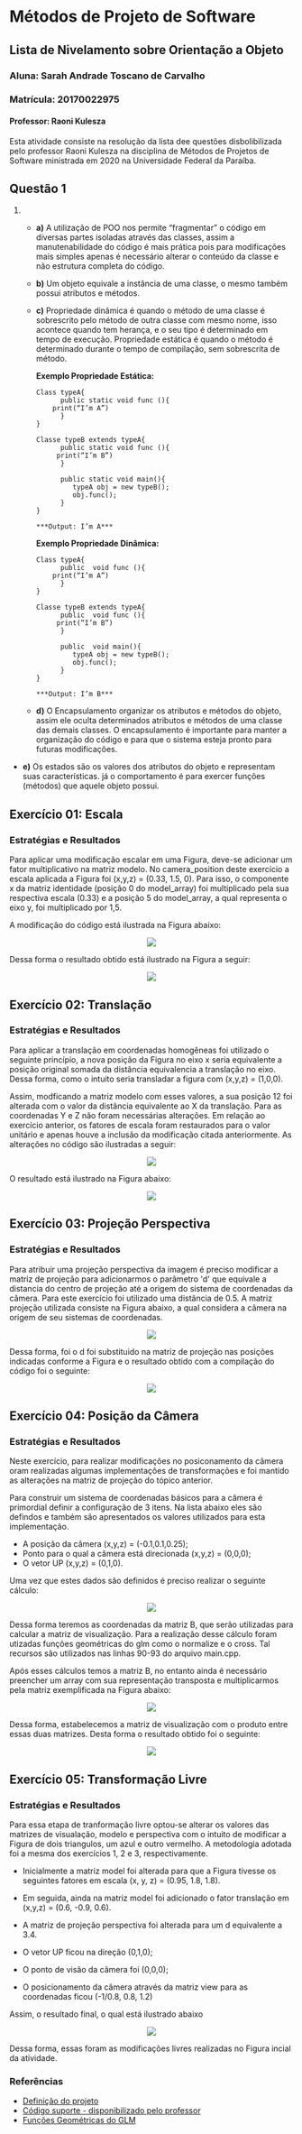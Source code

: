 # Métodos de Projeto de Software
## Lista de Nivelamento sobre Orientação a Objeto

### Aluna: Sarah Andrade Toscano de Carvalho 
### Matrícula: 20170022975
#### Professor: Raoni Kulesza

Esta atividade consiste na resolução da lista dee questões disbolibilizada pelo professor Raoni Kulesza na disciplina de Métodos de Projetos de Software ministrada em 2020 na Universidade Federal da Paraíba.

## Questão 1

1. 
   * **a)** A utilização de POO nos permite “fragmentar” o código em diversas partes isoladas através das classes, assim a manutenabilidade do código é mais prática pois para modificações mais simples apenas é necessário alterar o conteúdo da classe e não estrutura completa do código. 
    
   * **b)** Um objeto equivale a instância de uma classe, o mesmo também possui atributos e métodos.
    
   * **c)** Propriedade dinâmica é quando o método de uma classe é sobrescrito pelo método de outra classe com mesmo nome, isso acontece quando tem herança, e o seu tipo é determinado em tempo de execução.
Propriedade estática é quando  o método é determinado durante o tempo de compilação, sem sobrescrita de método.

		**Exemplo Propriedade Estática:**

		```
		Class typeA{
		      public static void func (){
			print(“I’m A”)
		      }
		}

		Classe typeB extends typeA{
		      public static void func (){
			 print(“I’m B”)
		      }
		      
		      public static void main(){
		         typeA obj = new typeB();
		         obj.func();
		      }
		}

		***Output: I’m A***

		```
		
		
		**Exemplo Propriedade Dinâmica:**

		```
		Class typeA{
		      public  void func (){
			print(“I’m A”)
		      }
		}

		Classe typeB extends typeA{
		      public  void func (){
			 print(“I’m B”)
		      }
		      
		      public  void main(){
		         typeA obj = new typeB();
		         obj.func();
		      }
		}

		***Output: I’m B***
		```
		
   * **d)** O Encapsulamento organizar os atributos e métodos do objeto, assim ele oculta determinados atributos e métodos de uma classe das demais classes. O encapsulamento é importante para  manter a organização do código e para que o sistema esteja pronto para futuras modificações.

		
  * **e)** Os estados são os valores dos atributos do objeto e representam suas características. já o comportamento é para exercer funções (métodos) que aquele objeto possui. 




## Exercício 01: Escala
### Estratégias e Resultados
  Para aplicar uma modificação escalar em uma Figura, deve-se adicionar um fator multiplicativo na matriz modelo. No camera_position
  deste exercício a escala aplicada a Figura foi (x,y,z) = (0.33, 1.5, 0). Para isso, o componente x da matriz identidade (posição 0 do model_array) 
  foi multiplicado pela sua respectiva escala (0.33) e a posição 5 do model_array, a qual representa o eixo y, foi multiplicado por 1,5. 
  
  A modificação do código está ilustrada na Figura abaixo:

   <p align="center">
    <img src="https://github.com/SAndradeTC/Computacao-Grafica/blob/master/Atividade_3/Imagens/escala_code.png">
  </p>

  Dessa forma o resultado obtido está ilustrado na Figura a seguir:   

  <p align="center">
    <img src="https://github.com/SAndradeTC/Computacao-Grafica/blob/master/Atividade_3/Imagens/escala.png">
  </p>

## Exercício 02: Translação
### Estratégias e Resultados
  Para aplicar a translação em coordenadas homogêneas foi utilizado o seguinte princípio, a nova posição da Figura no eixo x
  seria equivalente a posição original somada da distância equivalencia a translação no eixo. Dessa forma, como o intuito seria transladar
  a figura com (x,y,z) = (1,0,0). 
  
  Assim, modficando a matriz modelo com esses valores, a sua posição 12 foi alterada com o valor da 
  distância equivalente ao X da translação. Para as coordenadas Y e Z não foram necessárias alterações. Em relação ao exercício anterior, 
  os fatores de escala foram restaurados para o valor unitário e apenas houve a inclusão da modificação citada anteriormente.
  As alterações no código são ilustradas a seguir:

  <p align="center">
    <img src="https://github.com/SAndradeTC/Computacao-Grafica/blob/master/Atividade_3/Imagens/translacao_code.png">
  </p>
  
  O resultado está ilustrado na Figura abaixo:

  <p align="center">
    <img src="https://github.com/SAndradeTC/Computacao-Grafica/blob/master/Atividade_3/Imagens/translacao_figura.png">
  </p>

## Exercício 03: Projeção Perspectiva
### Estratégias e Resultados
  Para atribuir uma projeção perspectiva da imagem é preciso modificar a matriz de projeção para adicionarmos o parâmetro 
  'd' que equivale a distancia do centro de projeção  até a origem do sistema de coordenadas da câmera. Para este exercício
  foi utilizado uma distância de 0.5.
  A matriz projeção utilizada consiste na Figura abaixo, a qual considera a câmera na origem de seu sistemas de coordenadas.
  
  <p align="center">
    <img src="https://github.com/SAndradeTC/Computacao-Grafica/blob/master/Atividade_3/Imagens/matriz_de_projecao.png">
  </p>

  Dessa forma, foi o d foi substituido na matriz de projeção nas posições indicadas conforme a Figura e o resultado obtido
  com a compilação do código foi o seguinte:
  <p align="center">
    <img src="https://github.com/SAndradeTC/Computacao-Grafica/blob/master/Atividade_3/Imagens/proje.png">
  </p>


## Exercício 04: Posição da Câmera
### Estratégias e Resultados

Neste exercício, para realizar modificações no posiconamento da câmera oram realizadas algumas implementações de transformações
e foi mantido as alterações na matriz de projeção do tópico anterior.

Para construir um sistema de coordenadas básicos para a câmera é primordial definir a configuração de 3 itens.
Na lista abaixo eles são defindos e também são apresentados os valores utilizados para esta implementação.
- A posição da câmera (x,y,z) = (-0.1,0.1,0.25);
- Ponto para o qual a câmera está direcionada (x,y,z) = (0,0,0);
- O vetor UP (x,y,z) = (0,1,0).

Uma vez que estes dados são definidos é preciso realizar o seguinte cálculo:

<p align="center">
    <img src="https://github.com/SAndradeTC/Computacao-Grafica/blob/master/Atividade_3/Imagens/calculo.png">
  </p>

Dessa forma teremos as coordenadas da matriz B, que serão utilizadas para calcular a matriz de visualização.
Para a realização desse cálculo foram utizadas funções geométricas do glm como o normalize e o cross. Tal recursos
são utilizados nas linhas 90-93 do arquivo main.cpp.

Após esses cálculos temos a matriz B, no entanto ainda é necessário preencher um array com sua representação transposta e
multiplicarmos pela matriz exemplificada na Figura abaixo:

<p align="center">
    <img src="https://github.com/SAndradeTC/Computacao-Grafica/blob/master/Atividade_3/Imagens/calculo2.png">
  </p>

Dessa forma, estabelecemos a matriz de visualização com o produto entre essas duas matrizes. Desta forma o resultado
obtido foi o seguinte: 

<p align="center">
    <img src="https://github.com/SAndradeTC/Computacao-Grafica/blob/master/Atividade_3/Imagens/camera.png">
  </p>

## Exercício 05: Transformação Livre
### Estratégias e Resultados
  Para essa etapa de tranformação livre optou-se alterar os valores das matrizes de visualação, modelo e perspectiva
  com o intuito de modificar a Figura de dois triangulos, um azul e outro vermelho.
  A metodologia adotada foi a mesma dos exercícios 1, 2 e 3, respectivamente. 

  - Inicialmente a matriz model foi alterada para que a Figura tivesse os seguintes fatores em escala
  (x, y, z) = (0.95, 1.8, 1.8). 

  - Em seguida, ainda na matriz model foi adicionado o fator translação em (x,y,z) = (0.6, -0.9, 0.6).

  - A matriz de projeção perspectiva foi alterada para um d equivalente a 3.4.

  - O vetor UP ficou na direção (0,1,0);

  - O ponto de visão da câmera foi (0,0,0);

  - O posicionamento da câmera através da matriz view para as coordenadas ficou (-1/0.8, 0.8, 1.2)

Assim, o resultado final, o qual está ilustrado abaixo

<p align="center">
      <img src="https://github.com/SAndradeTC/Computacao-Grafica/blob/master/Atividade_3/Imagens/final3.png">
  </p>

  Dessa forma, essas foram as modificações livres realizadas no Figura incial da atividade.

  
### Referências

- [Definição do projeto](https://sig-arq.ufpb.br/arquivos/2020251182af5d2276812b448ad7142ee/trabalho_3.pdf)
- [Código suporte - disponibilizado pelo professor](https://github.com/capagot/icg/tree/master/03_transformations)
- [Funções Geométricas do GLM](https://glm.g-truc.net/0.9.4/api/a00131.html)
